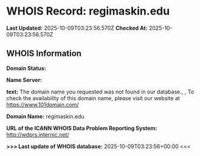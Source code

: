 # WHOIS Record: regimaskin.edu

**Last Updated:** 2025-10-09T03:23:56.570Z
**Checked At:** 2025-10-09T03:23:56.570Z

## WHOIS Information

**Domain Status:** 

**Name Server:** 

**text:** The domain name you requested was not found in our database., , To check the availability of this domain name, please visit our website at https://www.101domain.com/

**Domain Name:** regimaskin.edu

**URL of the ICANN WHOIS Data Problem Reporting System:** http://wdprs.internic.net/

**>>> Last update of WHOIS database:** 2025-10-09T03:23:56+00:00 <<<

